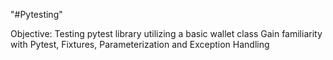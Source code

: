 "#Pytesting"

Objective:
Testing pytest library utilizing a basic wallet class
Gain familiarity with Pytest, Fixtures, Parameterization and Exception Handling
